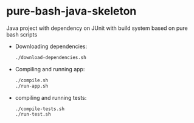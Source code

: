 # pure-bash-java-skeleton
Java project with dependency on JUnit with build system based on pure bash scripts

* Downloading dependencies:
   ```bash
   ./download-dependencies.sh
   ```

* Compiling and running app:
   ```bash
   ./compile.sh
   ./run-app.sh
   ```
* compiling and running tests:
   ```bash
   ./compile-tests.sh
   ./run-test.sh
   ```

